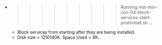 * >>>>>>>>> Running inst-min-con-04-block-services-start-postinstall.sh ...
  * Block services from starting after they are being installed.
  * Disk size = 1210140K. Space Used = 8K.
